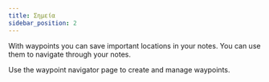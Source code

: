 ```yaml
---
title: Σημεία
sidebar_position: 2
---
```


With waypoints you can save important locations in your notes. You can use them to navigate through your notes.

Use the waypoint navigator page to create and manage waypoints.
